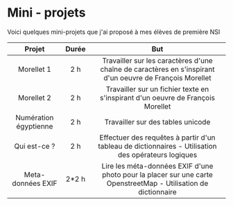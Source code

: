 # Mini - projets

Voici quelques mini-projets que j'ai proposé à mes élèves de première NSI




|Projet|Durée|But|
|:--:|:--:|:--:|
|Morellet 1| 2 h | Travailler sur les caractères d'une chaîne de caractères en s'inspirant d'un oeuvre de François Morellet|
|Morellet 2| 2 h | Travailler sur un fichier texte en s'inspirant d'un oeuvre de François Morellet|
|Numération égyptienne| 2 h | Travailler sur des tables unicode|
|Qui est-ce ?| 2 h | Effectuer des requêtes à partir d'un tableau de dictionnaires - Utilisation des opérateurs logiques|
|Meta-données EXIF | 2*2 h | Lire les méta-données EXIF d'une photo pour la placer sur une carte OpenstreetMap - Utilisation de dictionnaire|
